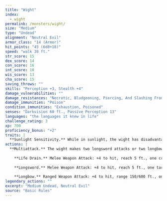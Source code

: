 ```yaml
---
title: "Wight"
index:
  - wight
permalink: /monsters/wight/
size: "Medium"
type: "Undead"
alignment: "Neutral Evil"
armor_class: "14 (Armor)"
hit_points: "45 (6d8+18)"
speed: "walk 30 ft."
str_score: 15
dex_score: 14
con_score: 16
int_score: 10
wis_score: 13
cha_score: 15
saving_throws: ""
skills: "Perception +3, Stealth +4"
damage_vulnerabilities: ""
damage_resistances: "Necrotic, Bludgeoning, Piercing, And Slashing From Nonmagical Weapons That Aren'T Silvered"
damage_immunities: "Poison"
condition_immunities: "Exhaustion, Poisoned"
senses: "Darkvision 60 ft., Passive Perception 13"
languages: "the languages it knew in life"
challenge_rating: 3
xp: 700
proficiency_bonus: "+2"
traits: |
  **Sunlight Sensitivity.** While in sunlight, the wight has disadvantage on attack rolls, as well as on Wisdom (Perception) checks that rely on sight.
actions: |
  **Multiattack.** The wight makes two longsword attacks or two longbow attacks. It can use its Life Drain in place of one longsword attack.
    
    **Life Drain.** Melee Weapon Attack: +4 to hit, reach 5 ft., one creature. Hit: 5 (1d6 + 2) necrotic damage. The target must succeed on a DC 13 Constitution saving throw or its hit point maximum is reduced by an amount equal to the damage taken. This reduction lasts until the target finishes a long rest. The target dies if this effect reduces its hit point maximum to 0. A humanoid slain by this attack rises 24 hours later as a zombie under the wight's control, unless the humanoid is restored to life or its body is destroyed. The wight can have no more than twelve zombies under its control at one time.
    
    **Longsword.** Melee Weapon Attack: +4 to hit, reach 5 ft., one target. Hit: 6 (1d8 + 2) slashing damage, or 7 (1d10 + 2) slashing damage if used with two hands.
    
    **Longbow.** Ranged Weapon Attack: +4 to hit, range 150/600 ft., one target. Hit: 6 (1d8 + 2) piercing damage.  
legendary_actions: ""
excerpt: "Medium Undead, Neutral Evil"
source: "Basic Rules"
---
```

